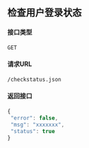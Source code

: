 ## 检查用户登录状态
#### 接口类型
	GET
#### 请求URL
	/checkstatus.json
#### 返回接口
```js
{
 "error": false,
 "msg": "xxxxxxx",
 "status": true
}
```